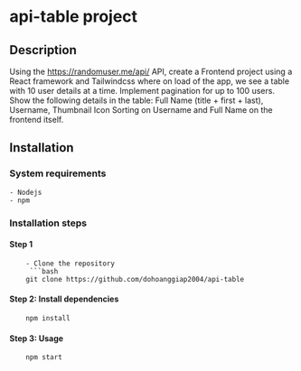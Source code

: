 # api-table project
## Description
Using the https://randomuser.me/api/ API, create a Frontend project using a React framework and Tailwindcss
where on load of the app, we see a table with 10 user details at a time. Implement
pagination for up to 100 users.
Show the following details in the table:
Full Name (title + first + last), Username, Thumbnail Icon
Sorting on Username and Full Name on the frontend itself.
## Installation

### System requirements
    - Nodejs
    - npm

### Installation steps

#### Step 1
        - Clone the repository
         ```bash
        git clone https://github.com/dohoanggiap2004/api-table

#### Step 2: Install dependencies
        npm install

#### Step 3: Usage
        npm start



